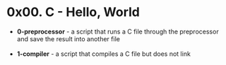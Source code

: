 <h1>0x00. C - Hello, World</h1>
<ul><p>
<li><strong>0-preprocessor</strong> - a script that runs a C file through the preprocessor and save the result into another file</li><br>
<li><strong>1-compiler</strong> - a script that compiles a C file but does not link</li><br>
</ul>
</p>

